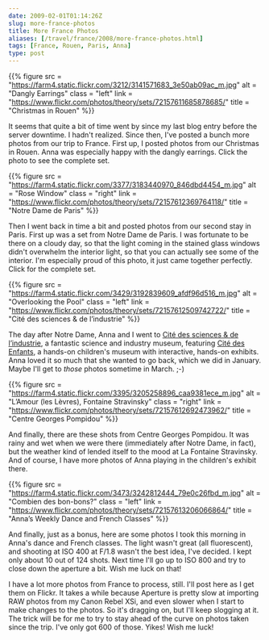 ```yaml
--- 
date: 2009-02-01T01:14:26Z
slug: more-france-photos
title: More France Photos
aliases: [/travel/france/2008/more-france-photos.html]
tags: [France, Rouen, Paris, Anna]
type: post
---
```


{{% figure
  src   = "https://farm4.static.flickr.com/3212/3141571683_3e50ab09ac_m.jpg"
  alt   = "Dangly Earrings"
  class = "left"
  link  = "https://www.flickr.com/photos/theory/sets/72157611685878685/"
  title = "Christmas in Rouen"
%}}

It seems that quite a bit of time went by since my last blog entry before the
server downtime. I hadn't realized. Since then, I've posted a bunch more photos
from our trip to France. First up, I posted photos from our Christmas in Rouen.
Anna was especially happy with the dangly earrings. Click the photo to see the
complete set.

{{% figure
  src   = "https://farm4.static.flickr.com/3377/3183440970_846dbd4454_m.jpg"
  alt   = "Rose Window"
  class = "right"
  link  = "https://www.flickr.com/photos/theory/sets/72157612369764118/"
  title = "Notre Dame de Paris"
%}}

Then I went back in time a bit and posted photos from our second stay in Paris.
First up was a set from Notre Dame de Paris. I was fortunate to be there on a
cloudy day, so that the light coming in the stained glass windows didn't
overwhelm the interior light, so that you can actually see some of the interior.
I'm especially proud of this photo, it just came together perfectly. Click for
the complete set.

{{% figure
  src   = "https://farm4.static.flickr.com/3429/3192839609_afdf96d516_m.jpg"
  alt   = "Overlooking the Pool"
  class = "left"
  link  = "https://www.flickr.com/photos/theory/sets/72157612509742722/"
  title = "Cité des sciences & de l’industrie"
%}}

The day after Notre Dame, Anna and I went to [Cité des sciences & de
l’industrie], a fantastic science and industry museum, featuring [Cité des
Enfants], a hands-on children's museum with interactive, hands-on exhibits. Anna
loved it so much that she wanted to go back, which we did in January. Maybe I'll
get to *those* photos sometime in March. ;-)

{{% figure
  src   = "https://farm4.static.flickr.com/3395/3205258896_caa9381ece_m.jpg"
  alt   = "L’Amour (les Lèvres), Fontaine Stravinsky"
  class = "right"
  link  = "https://www.flickr.com/photos/theory/sets/72157612692473962/"
  title = "Centre Georges Pompidou"
%}}

And finally, there are these shots from Centre Georges Pompidou. It was rainy
and wet when we were there (immediately after Notre Dame, in fact), but the
weather kind of lended itself to the mood at La Fontaine Stravinsky. And of
course, I have more photos of Anna playing in the children's exhibit there.

{{% figure
  src   = "https://farm4.static.flickr.com/3473/3242812444_79e0c26fbd_m.jpg"
  alt   = "Combien des bon-bons?"
  class = "left"
  link  = "https://www.flickr.com/photos/theory/sets/72157613206066864/"
  title = "Anna’s Weekly Dance and French Classes"
%}}

And finally, just as a bonus, here are some photos I took this morning in Anna's
dance and French classes. The light wasn't great (all fluorescent), and shooting
at ISO 400 at F/1.8 wasn't the best idea, I've decided. I kept only about 10 out
of 124 shots. Next time I'll go up to ISO 800 and try to close down the aperture
a bit. Wish me luck on that!

I have a lot more photos from France to process, still. I'll post here as I get
them on Flickr. It takes a while because Aperture is pretty slow at importing
RAW photos from my Canon Rebel XSi, and even slower when I start to make changes
to the photos. So it's dragging on, but I'll keep slogging at it. The trick will
be for me to try to stay ahead of the curve on photos taken since the trip. I've
only got 600 of those. Yikes! Wish me luck!

  [Cité des sciences & de l’industrie]: http://www.cite-sciences.fr/
    "Sciences - Découvrez la science à la Cité des Sciences et de l'Industrie à Paris"
  [Cité des Enfants]:
     http://www.cite-sciences.fr/francais/ala_cite/expositions/cite-des-enfants/
    "Cité des Enfants — Jeux et animations pour les enfants"
